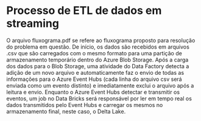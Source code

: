 # Processo de ETL de dados em streaming
O arquivo fluxograma.pdf se refere ao fluxograma proposto para resolução do problema em questão.
De início, os dados são recebidos em arquivos .csv que são carregados com o mesmo formato para uma partição de armazenamento temporário dentro do Azure Blob Storage.
Após a carga dos dados para o Blob Storage, uma atividade do Data Factory detecta a adição de um novo arquivo e automaticamente faz o envio de todas as informações para o Azure Event Hubs (cada linha do arquivo csv será enviada como um evento distinto) e imediatamente exclui o arquivo após a leitura e envio. Enquanto o Azure Event Hubs detectar e transmitir os eventos, um job no Data Bricks será responsável por ler em tempo real os dados transmitidos pelo Event Hubs e carregar os mesmos no armazenamento final, neste caso, o Delta Lake.
